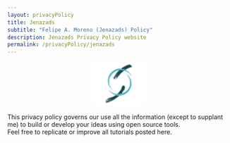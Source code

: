 ```yaml
---
layout: privacyPolicy
title: Jenazads
subtitle: "Felipe A. Moreno (Jenazads) Policy"
description: Jenazads Privacy Policy website
permalink: /privacyPolicy/jenazads
---
```

<div align="center">
  <img src="/assets/privacyPolicy/Jenazads/Logotipo.png" alt="Jenazads Logotipo" width="120" height="100">
  <!-- ## ![rgobeSlogan](/assets/privacyPolicy/R-GoBe/Logotipo.png){:height="100px" width="120px"} -->
</div>

This privacy policy governs our use all the information (except to supplant me) to build or develop your ideas using open source tools.  
Feel free to replicate or improve all tutorials posted here.

